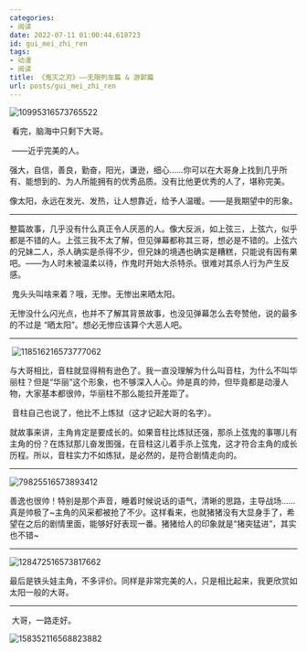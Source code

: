```yaml
---
categories:
- 阅读
date: 2022-07-11 01:00:44.618723
id: gui_mei_zhi_ren
tags:
- 动漫
- 阅读
title: 《鬼灭之刃》——无限列车篇 & 游郭篇
url: posts/gui_mei_zhi_ren
---
```


![10995316573765522](https://static.vksir.zone/img/10995316573765522.png)

​	看完，脑海中只剩下大哥。

​	——近乎完美的人。

​	强大，自信，善良，勤奋，阳光，谦逊，细心……你可以在大哥身上找到几乎所有、能想到的、为人所能拥有的优秀品质。没有比他更优秀的人了，堪称完美。

​	像太阳，永远在发光、发热，让人想靠近，给予人温暖。——是我期望中的形象。

<!-- more -->

---

​	整篇故事，几乎没有什么真正令人厌恶的人。像大反派，如上弦三，上弦六，似乎都是不错的人。上弦三我不太了解，但见弹幕都称其三哥，想必是不错的。上弦六的兄妹二人，杀人确实是杀得不少，但兄妹的境遇也确实是糟糕，只能说有因有果吧。——为人时未被温柔以待，作鬼时开始大杀特杀。很难对其杀人行为产生反感。

​	鬼头头叫啥来着？哦，无惨。无惨出来晒太阳。

​	无惨没什么闪光点，也并不了解其背景故事，也没见弹幕怎么去夸赞他，说的最多的不过是 “晒太阳”。想必无惨应该算个大恶人吧。

---

​	![118516216573777062](https://static.vksir.zone/img/118516216573777062.png)

​	与大哥相比，音柱就显得稍有逊色了。我一直没理解为什么叫音柱，为什么不叫华丽柱？但是“华丽”这个形象，也不够深入人心。帅是真的帅，但毕竟都是动漫人物，大家基本都很帅，华丽柱不那么能拉开差距了。

​	音柱自己也说了，他比不上炼狱（这才记起大哥的名字）。

​	就故事来讲，主角肯定是要成长的。如果音柱比炼狱还强，那杀上弦鬼的事哪儿有主角的份？在炼狱那儿奋发图强，在音柱这儿着手杀上弦鬼，这才符合主角的成长历程。所以，音柱实力不如炼狱，是必然的，是符合剧情走向的。

---

![79825516573893412](https://static.vksir.zone/img/79825516573893412.png)

​	善逸也很帅！特别是那个声音，睡着时候说话的语气，清晰的思路，主导战场……真是帅极了~主角的风采都被抢了不少。这样看来，也就猪猪没有大显身手了，希望在之后的剧情里面，能够好好表现一番。猪猪给人的印象就是“猪突猛进”，其实也不错~

---

![128472516573817662](https://static.vksir.zone/img/128472516573817662.png)

​	最后是铁头娃主角，不多评价。同样是非常完美的人，只是相比起来，我更欣赏如太阳一般的大哥。

---

​	大哥，一路走好。

![158352116568823882](https://static.vksir.zone/img/158352116568823882.png)
